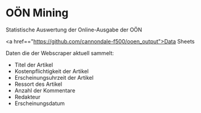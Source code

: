 # OÖN Mining
Statistische Auswertung der Online-Ausgabe der OÖN

<a href=="https://github.com/cannondale-f500/ooen_output">Data Sheets</a>

Daten die der Webscraper aktuell sammelt:
- Titel der Artikel
- Kostenpflichtigkeit der Artikel
- Erscheinungsuhrzeit der Artikel
- Ressort des Artikel
- Anzahl der Kommentare
- Redakteur
- Erscheinungsdatum
